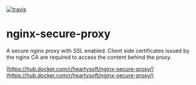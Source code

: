 [![travis](https://travis-ci.org/heartysoft/nginx-secure-proxy.svg?branch=master)](https://travis-ci.org/heartysoft/nginx-secure-proxy)

# nginx-secure-proxy
A secure nginx proxy with SSL enabled. Client side certificates issued by the nginx CA are required to access the content behind the proxy.

[https://hub.docker.com/r/heartysoft/nginx-secure-proxy/](https://hub.docker.com/r/heartysoft/nginx-secure-proxy/) 